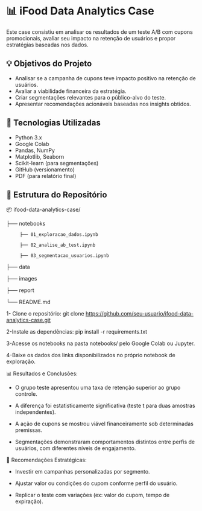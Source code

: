 # 📊 iFood Data Analytics Case

Este case consistiu em analisar os resultados de um teste A/B com cupons promocionais, avaliar seu impacto na retenção de usuários e propor estratégias baseadas nos dados.



## 💡 Objetivos do Projeto

- Analisar se a campanha de cupons teve impacto positivo na retenção de usuários.
- Avaliar a viabilidade financeira da estratégia.
- Criar segmentações relevantes para o público-alvo do teste.
- Apresentar recomendações acionáveis baseadas nos insights obtidos.


## 🧰 Tecnologias Utilizadas

- Python 3.x
- Google Colab
- Pandas, NumPy
- Matplotlib, Seaborn
- Scikit-learn (para segmentações)
- GitHub (versionamento)
- PDF (para relatório final)


## 📁 Estrutura do Repositório
📦 ifood-data-analytics-case/


├── notebooks

         ├── 01_exploracao_dados.ipynb

         ├── 02_analise_ab_test.ipynb

         ├── 03_segmentacao_usuarios.ipynb

├── data

├── images


├── report


└── README.md


         
1- Clone o repositório:
git clone https://github.com/seu-usuario/ifood-data-analytics-case.git

2-Instale as dependências:
pip install -r requirements.txt

3-Acesse os notebooks na pasta notebooks/ pelo Google Colab ou Jupyter.

4-Baixe os dados dos links disponibilizados no próprio notebook de exploração.



📊 Resultados e Conclusões:

- O grupo teste apresentou uma taxa de retenção superior ao grupo controle.

- A diferença foi estatisticamente significativa (teste t para duas amostras independentes).

- A ação de cupons se mostrou viável financeiramente sob determinadas premissas.

- Segmentações demonstraram comportamentos distintos entre perfis de usuários, com diferentes níveis de engajamento.



📌 Recomendações Estratégicas:

- Investir em campanhas personalizadas por segmento.

- Ajustar valor ou condições do cupom conforme perfil do usuário.

- Replicar o teste com variações (ex: valor do cupom, tempo de expiração).




